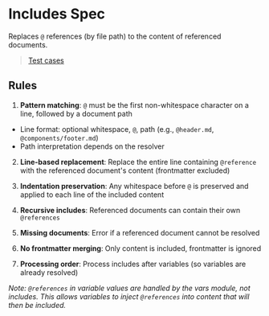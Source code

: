 # Includes Spec

Replaces `@` references (by file path) to the content of referenced documents.

> [Test cases](include.tests.md)

## Rules

1. **Pattern matching**: `@` must be the first non-whitespace character on a line, followed by a document path

- Line format: optional whitespace, `@`, path (e.g., `@header.md`, `  @components/footer.md`)
- Path interpretation depends on the resolver

2. **Line-based replacement**: Replace the entire line containing `@reference` with the referenced document's content (frontmatter excluded)

3. **Indentation preservation**: Any whitespace before `@` is preserved and applied to each line of the included content

4. **Recursive includes**: Referenced documents can contain their own `@references`

5. **Missing documents**: Error if a referenced document cannot be resolved

6. **No frontmatter merging**: Only content is included, frontmatter is ignored

7. **Processing order**: Process includes after variables (so variables are already resolved)

_Note: `@references` in variable values are handled by the vars module, not includes. This allows variables to inject `@references` into content that will then be included._
